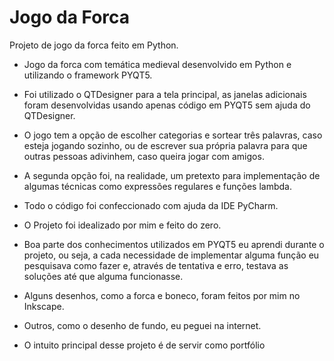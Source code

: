 # Jogo da Forca


Projeto de jogo da forca feito em Python.

- Jogo da forca com temática medieval desenvolvido em Python e utilizando o framework PYQT5.

- Foi utilizado o QTDesigner para a tela principal, as janelas adicionais foram desenvolvidas usando apenas código em PYQT5 sem ajuda do QTDesigner.

- O jogo tem a opção de escolher categorias e sortear três palavras, caso esteja jogando sozinho, ou de escrever sua própria palavra para que outras pessoas adivinhem, caso queira jogar com amigos.

- A segunda opção foi, na realidade, um pretexto para implementação de algumas técnicas como expressões regulares e funções lambda.

- Todo o código foi confeccionado com ajuda da IDE PyCharm.

- O Projeto foi idealizado por mim e feito do zero.

- Boa parte dos conhecimentos utilizados em PYQT5 eu aprendi durante o projeto, ou seja, a cada necessidade de implementar alguma função eu pesquisava como fazer e, através de tentativa e erro, testava as soluções até que alguma funcionasse.

- Alguns desenhos, como a forca e boneco, foram feitos por mim no Inkscape.

- Outros, como o desenho de fundo, eu peguei na internet.

- O intuito principal desse projeto é de servir como portfólio
